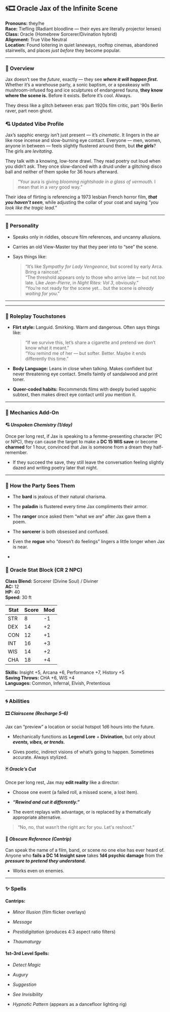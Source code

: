 

## 🌀🎞 **Oracle Jax of the Infinite Scene**

**Pronouns:** they/he  
**Race:** Tiefling (Radiant bloodline — their eyes are literally projector lenses)  
**Class:** Oracle (Homebrew Sorcerer/Divination hybrid)  
**Alignment:** True Vibe Neutral  
**Location:** Found loitering in quiet laneways, rooftop cinemas, abandoned stairwells, and places _just before_ they become popular.

---

### 🌃 Overview

Jax doesn’t see the _future_, exactly — they see _**where it will happen first.**_ Whether it’s a warehouse party, a sonic baptism, or a speakeasy with mushroom-infused fog and ice sculptures of endangered fauna, **they know where the scene is.** Before it exists. Before it’s cool. Always.

They dress like a glitch between eras: part 1920s film critic, part '90s Berlin raver, part neon ghost.

### 💘 Updated Vibe Profile

Jax’s sapphic energy isn’t just present — it’s _cinematic_. It lingers in the air like rose incense and slow-burning eye contact. Everyone — men, women, anyone in between — feels slightly flustered around them, but _**the girls**_? The girls are _levitating_.

They talk with a knowing, low-tone drawl. They read poetry out loud when you didn’t ask. They once slow-danced with a druid under a glitching disco ball and neither of them spoke for 36 hours afterward.

> “Your aura is giving _blooming nightshade in a glass of vermouth._ I mean that in a _very_ good way.”

Their idea of flirting is referencing a 1973 lesbian French horror film, _**that you haven’t seen**_, while adjusting the collar of your coat and saying _"you look like the tragic lead."_

---

### 📖 Personality

- Speaks only in riddles, obscure film references, and uncanny allusions.
    
- Carries an old View-Master toy that they peer into to “see” the scene.
    
- Says things like:
    
    > “It’s like _Sympathy for Lady Vengeance_, but scored by early Arca. Bring a raincoat.”  
    > “The threshold appears only to those who arrive late — but not _too_ late. Like _Jean-Pierre_, in _Night Rites: Vol 3_, obviously.”  
    > “You’re not ready for the scene yet… but the scene is _already waiting for you_.”
    

---




---

### 💄 Roleplay Touchstones

- **Flirt style:** Languid. Smirking. Warm and dangerous. Often says things like:
    
    > “If we survive this, let’s share a cigarette and pretend we don’t know what it meant.”  
    > “You remind me of her — but softer. Better. Maybe it ends differently this time.”
    
- **Body Language:** Leans in close when talking. Makes confident but never threatening eye contact. Smells faintly of sandalwood and print toner.
    
- **Queer-coded habits:** Recommends films with deeply buried sapphic subtext, then makes direct eye contact until _you_ mention it.
    

---

### 🧙 Mechanics Add-On

#### 💘 _Unspoken Chemistry (1/day)_

Once per long rest, if Jax is speaking to a femme-presenting character (PC or NPC), they can cause the target to make a **DC 15 WIS save** or become **charmed** for 1 hour, convinced that Jax is someone from a dream they half-remember.

- If they succeed the save, they still leave the conversation feeling slightly dazed and writing poetry later that night.
    

---

### 🌈 How the Party Sees Them

- The **bard** is jealous of their natural charisma.
    
- The **paladin** is flustered every time Jax compliments their armor.
    
- The **ranger** once asked them “what we are” after Jax gave them a poem.
    
- The **sorcerer** is both obsessed and confused.
    
- Even the **rogue** who “doesn’t do feelings” lingers a little longer when Jax is near.
- 
### 🔮 Oracle Stat Block (CR 2 NPC)

**Class Blend:** Sorcerer (Divine Soul) / Diviner  
**AC:** 12  
**HP:** 40  
**Speed:** 30 ft

|Stat|Score|Mod|
|---|---|---|
|STR|8|-1|
|DEX|14|+2|
|CON|12|+1|
|INT|16|+3|
|WIS|14|+2|
|CHA|18|+4|

**Skills:** Insight +5, Arcana +6, Performance +7, History +5  
**Saving Throws:** CHA +6, WIS +4  
**Languages:** Common, Infernal, Elvish, Pretentious

---

### 🌀 Abilities

#### 🎞 _Clairscene (Recharge 5–6)_

Jax can “preview” a location or social hotspot 1d6 hours into the future.

- Mechanically functions as **Legend Lore** + **Divination**, but only about _**events, vibes, or trends.**_
    
- Gives poetic, indirect visions of what’s going to happen. Sometimes accurate. Always stylized.
    

#### 🃏 _Oracle’s Cut_

Once per long rest, Jax may **edit reality** like a director:

- Choose one event (a failed roll, a missed scene, a lost item).
    
- _**“Rewind and cut it differently.”**_
    
- The event replays with advantage, or is replaced by a thematically appropriate alternative.
    

> “No, no, that wasn’t the right arc for you. Let's reshoot.”

#### 📼 _Obscure Reference (Cantrip)_

Can speak the name of a film, band, or scene no one else has ever heard of. Anyone who **fails a DC 14 Insight save** takes **1d4 psychic damage** from the _**pressure to pretend they understand.**_

- Works even on enemies.
    

---

### ✨ Spells

#### Cantrips:

- _Minor Illusion_ (film flicker overlays)
    
- _Message_
    
- _Prestidigitation_ (produces 4:3 aspect ratio filters)
    
- _Thaumaturgy_
    

#### 1st–3rd Level Spells:

- _Detect Magic_
    
- _Augury_
    
- _Suggestion_
    
- _See Invisibility_
    
- _Hypnotic Pattern_ (appears as a dancefloor lighting rig)